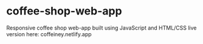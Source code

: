 # coffee-shop-web-app
Responsive coffee shop web-app built using JavaScript and HTML/CSS
live version here: coffeiney.netlify.app

